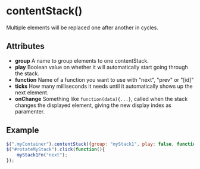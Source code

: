 contentStack()
====
Multiple elements will be replaced one after another in cycles.

Attributes
----
+ **group** A name to group elements to one contentStack.  
+ **play** Boolean value on whether it will automatically start going through the stack.
+ **function** Name of a function you want to use with "next", "prev" or "[id]"
+ **ticks** How many milliseconds it needs until it automatically shows up the next element.
+ **onChange** Something like `function(data){...}`, called when the stack changes the displayed element, giving the new display index as paramenter.

Example
----
```javascript
$(".myContainer").contentStack({group: "myStack1", play: false, function: "myStack1Fn"});
$("#rotateMyStack").click(function(){
	myStack1Fn("next");
});
```
